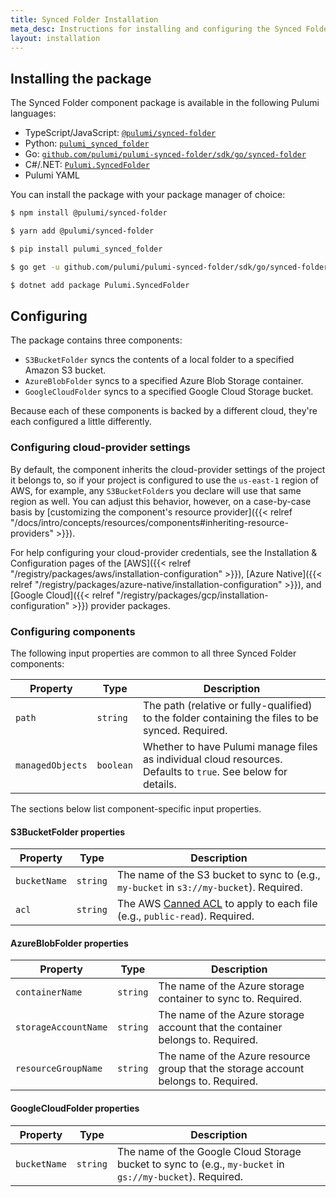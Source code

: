 ```yaml
---
title: Synced Folder Installation
meta_desc: Instructions for installing and configuring the Synced Folder component.
layout: installation
---
```


## Installing the package

The Synced Folder component package is available in the following Pulumi languages:

* TypeScript/JavaScript: [`@pulumi/synced-folder`](https://www.npmjs.com/package/@pulumi/synced-folder)
* Python: [`pulumi_synced_folder`](https://pypi.org/project/pulumi-synced-folder/)
* Go: [`github.com/pulumi/pulumi-synced-folder/sdk/go/synced-folder`](https://github.com/pulumi/pulumi-synced-folder/)
* C#/.NET: [`Pulumi.SyncedFolder`](https://www.nuget.org/packages/Pulumi.SyncedFolder)
* Pulumi YAML

You can install the package with your package manager of choice:


```bash
$ npm install @pulumi/synced-folder
```

```bash
$ yarn add @pulumi/synced-folder
```

```bash
$ pip install pulumi_synced_folder
```

```bash
$ go get -u github.com/pulumi/pulumi-synced-folder/sdk/go/synced-folder
```

```bash
$ dotnet add package Pulumi.SyncedFolder
```

## Configuring

The package contains three components:

* `S3BucketFolder` syncs the contents of a local folder to a specified Amazon S3 bucket.
* `AzureBlobFolder` syncs to a specified Azure Blob Storage container.
* `GoogleCloudFolder` syncs to a specified Google Cloud Storage bucket.

Because each of these components is backed by a different cloud, they're each configured a little differently.

### Configuring cloud-provider settings

By default, the component inherits the cloud-provider settings of the project it belongs to, so if your project is configured to use the `us-east-1` region of AWS, for example, any `S3BucketFolder`s you declare will use that same region as well. You can adjust this behavior, however, on a case-by-case basis by [customizing the component's resource provider]({{< relref "/docs/intro/concepts/resources/components#inheriting-resource-providers" >}}).

For help configuring your cloud-provider credentials, see the Installation &amp; Configuration pages of the [AWS]({{< relref "/registry/packages/aws/installation-configuration" >}}), [Azure Native]({{< relref "/registry/packages/azure-native/installation-configuration" >}}), and [Google Cloud]({{< relref "/registry/packages/gcp/installation-configuration" >}}) provider packages.



### Configuring components

The following input properties are common to all three Synced Folder components:

| Property | Type | Description |
| -------- | ---- | ----------- |
| `path` | `string` | The path (relative or fully-qualified) to the folder containing the files to be synced. Required. |
| `managedObjects` | `boolean` | Whether to have Pulumi manage files as individual cloud resources. Defaults to `true`. See below for details. |

The sections below list component-specific input properties.

#### S3BucketFolder properties

| Property | Type | Description |
| -------- | ---- | ----------- |
| `bucketName` | `string` | The name of the S3 bucket to sync to (e.g., `my-bucket` in `s3://my-bucket`). Required. |
| `acl` | `string` | The AWS [Canned ACL](https://docs.aws.amazon.com/AmazonS3/latest/userguide/acl-overview.html#canned-acl) to apply to each file (e.g., `public-read`). Required. |

#### AzureBlobFolder properties

| Property | Type | Description |
| -------- | ---- | ----------- |
| `containerName` | `string` | The name of the Azure storage container to sync to. Required. |
| `storageAccountName` | `string` | The name of the Azure storage account that the container belongs to. Required. |
| `resourceGroupName` | `string` | The name of the Azure resource group that the storage account belongs to. Required. |

#### GoogleCloudFolder properties

| Property | Type | Description |
| -------- | ---- | ----------- |
| `bucketName` | `string` | The name of the Google Cloud Storage bucket to sync to (e.g., `my-bucket` in `gs://my-bucket`). Required. |
